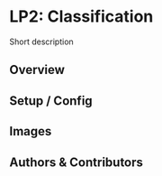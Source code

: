 # LP2: Classification

Short description

## Overview

## Setup / Config

## Images

## Authors & Contributors
